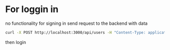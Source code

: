 # For loggin in

no functionality for signing in
send request to the backend with data

```bash
curl -X POST http://localhost:3000/api/users -H "Content-Type: application/json" -d '{"username": "", "name": LoginTester", "password": ""}'
```

then login
